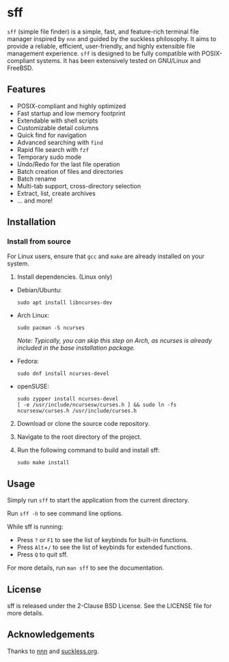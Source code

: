 # sff

`sff` (simple file finder) is a simple, fast, and feature-rich terminal file
manager inspired by `nnn` and guided by the suckless philosophy. It aims to
provide a reliable, efficient, user-friendly, and highly extensible file 
management experience. `sff` is designed to be fully compatible with
POSIX-compliant systems. It has been extensively tested on GNU/Linux and FreeBSD.


## Features

- POSIX-compliant and highly optimized
- Fast startup and low memory footprint
- Extendable with shell scripts
- Customizable detail columns
- Quick find for navigation
- Advanced searching with `find`
- Rapid file search with `fzf`
- Temporary sudo mode
- Undo/Redo for the last file operation
- Batch creation of files and directories
- Batch rename
- Multi-tab support, cross-directory selection
- Extract, list, create archives
- ... and more!


## Installation

### Install from source
For Linux users, ensure that `gcc` and `make` are already installed on your system.  

1. Install dependencies. (Linux only)
- Debian/Ubuntu:
   ```
   sudo apt install libncurses-dev
   ```
- Arch Linux:
   ```
   sudo pacman -S ncurses
   ```
   *Note: Typically, you can skip this step on Arch, as ncurses is already included in the base installation package.*

- Fedora:
   ```
   sudo dnf install ncurses-devel
   ```

- openSUSE:
   ```
   sudo zypper install ncurses-devel
   [ -e /usr/include/ncursesw/curses.h ] && sudo ln -fs ncursesw/curses.h /usr/include/curses.h
   ```

2. Download or clone the source code repository.

3. Navigate to the root directory of the project.

4. Run the following command to build and install sff:
   ```
   sudo make install
   ```

## Usage

Simply run `sff` to start the application from the current directory.

Run `sff -h` to see command line options.

While sff is running:
- Press `?` or `F1` to see the list of keybinds for built-in functions.
- Press `Alt`+`/` to see the list of keybinds for extended functions.
- Press `Q` to quit sff.

For more details, run `man sff` to see the documentation.

## License

sff is released under the 2-Clause BSD License. See the LICENSE file for more details.

## Acknowledgements

Thanks to [nnn](https://github.com/jarun/nnn) and [suckless.org](https://suckless.org).
